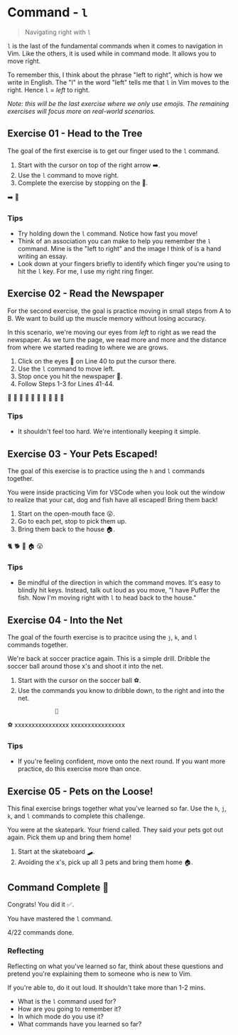 # Command - `l`

> Navigating right with `l`

`l` is the last of the fundamental commands when it comes to navigation in Vim. Like the others, it is used while in command mode.
It allows you to move right.

To remember this, I think about the phrase "left to right", which is how we write in English. The "l" in the word "left" tells me that `l` in Vim moves to the right. Hence `l` = *left* to right.

*Note: this will be the last exercise where we only use emojis. The remaining exercises will focus more on real-world scenarios.*

## Exercise 01  - Head to the Tree

The goal of the first exercise is to get our finger used to the `l` command.

1. Start with the cursor on top of the right arrow ➡️.
2. Use the `l` command to move right.
3. Complete the exercise by stopping on the 🌲.

<!-- Text for exercise starts -->

➡️                             🌲

<!-- Text for exercise ends -->

### Tips

- Try holding down the `l` command. Notice how fast you move!
- Think of an association you can make to help you remember the `l` command. Mine is the "left to right" and the image I think of is a hand writing an essay.
- Look down at your fingers briefly to identify which finger you're using to hit the `l` key. For me, I use my right ring finger.

## Exercise 02 - Read the Newspaper

For the second exercise, the goal is practice moving in small steps from A to B. We want to build up the muscle memory without losing accuracy.

In this scenario, we're moving our eyes from *left* to right as we read the newspaper. As we turn the page, we read more and more and the distance from where we started reading to where we are grows.

1. Click on the eyes 👀 on Line 40 to put the cursor there.
2. Use the `l` command to move left.
3. Stop once you hit the newspaper 📰.
4. Follow Steps 1-3 for Lines 41-44.

<!-- Text for exercise starts -->

👀  📰
👀   📰
👀    📰
👀     📰
👀      📰

<!-- Text for exercise ends -->

### Tips

- It shouldn't feel too hard. We're intentionally keeping it simple.

## Exercise 03  - Your Pets Escaped!

The goal of this exercise is to practice using the `h` and `l` commands together.

You were inside practicing Vim for VSCode when you look out the window to realize that your cat, dog and fish have all escaped! Bring them back!

1. Start on the open-mouth face 😮.
2. Go to each pet, stop to pick them up.
3. Bring them back to the house 🏠.

<!-- Text for exercise starts -->

🐈 🐕 🐠 🏠 😮

<!-- Text for exercise ends -->

### Tips

- Be mindful of the direction in which the command moves. It's easy to blindly hit keys. Instead, talk out loud as you move, "I have Puffer the fish. Now I'm moving right with `l` to head back to the house."

## Exercise 04 - Into the Net

The goal of the fourth exercise is to pracitce using the `j`, `k`, and `l` commands together.

We're back at soccer practice again. This is a simple drill. Dribble the soccer ball around those x's and shoot it into the net.

1. Start with the cursor on the soccer ball ⚽.
2. Use the commands you know to dribble down, to the right and into the net.

<!-- Text for exercise starts -->

                   🥅
⚽ xxxxxxxxxxxxxxxx
  xxxxxxxxxxxxxxxx

<!-- Text for exercise ends -->

### Tips

- If you're feeling confident, move onto the next round. If you want more practice, do this exercise more than once.

## Exercise 05 - Pets on the Loose!

This final exercise brings together what you've learned so far. Use the `h`, `j`, `k`, and `l` commands to complete this challenge.

You were at the skatepark. Your friend called. They said your pets got out again. Pick them up and bring them home!

1. Start at the skateboard 🛹.
2. Avoiding the x's, pick up all 3 pets and bring them home 🏠.

<!-- Text for exercise starts

🛹
         🐕

   🐈   x
 xxxxx  x
   🐠   xxxxx
                🏠

Text for exercise ends -->

## Command Complete 🎉

Congrats! You did it ✅.

You have mastered the `l` command.

4/22 commands done.

### Reflecting

Reflecting on what you've learned so far, think about these questions and pretend you're explaining them to someone who is new to Vim.

If you're able to, do it out loud. It shouldn't take more than 1-2 mins.

- What is the `l` command used for?
- How are you going to remember it?
- In which mode do you use it?
- What commands have you learned so far?